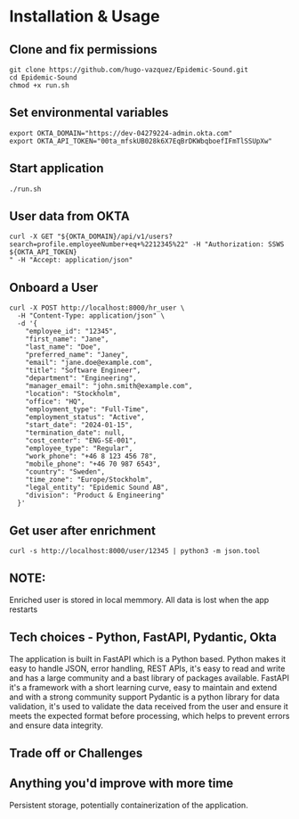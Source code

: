 # Installation & Usage

## Clone and fix permissions
```
git clone https://github.com/hugo-vazquez/Epidemic-Sound.git
cd Epidemic-Sound
chmod +x run.sh
```

## Set environmental variables
```
export OKTA_DOMAIN="https://dev-04279224-admin.okta.com"
export OKTA_API_TOKEN="00ta_mfskUB028k6X7EqBrDKWbqboefIFmTlSSUpXw"
```

## Start application
```
./run.sh
```

## User data from OKTA
```
curl -X GET "${OKTA_DOMAIN}/api/v1/users?search=profile.employeeNumber+eq+%2212345%22" -H "Authorization: SSWS ${OKTA_API_TOKEN}
" -H "Accept: application/json"
```

## Onboard a User 
```
curl -X POST http://localhost:8000/hr_user \
  -H "Content-Type: application/json" \
  -d '{
    "employee_id": "12345",
    "first_name": "Jane",
    "last_name": "Doe",
    "preferred_name": "Janey",
    "email": "jane.doe@example.com",
    "title": "Software Engineer",
    "department": "Engineering",
    "manager_email": "john.smith@example.com",
    "location": "Stockholm",
    "office": "HQ",
    "employment_type": "Full-Time",
    "employment_status": "Active",
    "start_date": "2024-01-15",
    "termination_date": null,
    "cost_center": "ENG-SE-001",
    "employee_type": "Regular",
    "work_phone": "+46 8 123 456 78",
    "mobile_phone": "+46 70 987 6543",
    "country": "Sweden",
    "time_zone": "Europe/Stockholm",
    "legal_entity": "Epidemic Sound AB",
    "division": "Product & Engineering"
  }'
```

## Get user after enrichment
```
curl -s http://localhost:8000/user/12345 | python3 -m json.tool
```

## NOTE: 
Enriched user is stored in local memmory. All data is lost when the app restarts

## Tech choices - Python, FastAPI, Pydantic, Okta
The application is built in FastAPI which is a Python based. Python makes it easy to handle JSON, error handling, REST APIs, it's easy to read and write and has a large community and a bast library of packages available.
FastAPI it's a framework with a short learning curve, easy to maintain and extend and with a strong community support
Pydantic is a python library for data validation, it's used to validate the data received from the user and ensure it meets the expected format before processing, which helps to prevent errors and ensure data integrity.

## Trade off or Challenges
## Anything you'd improve with more time
Persistent storage, potentially containerization of the application.

